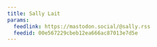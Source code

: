 ```yaml
---
title: Sally Lait
params:
  feedlink: https://mastodon.social/@sally.rss
  feedid: 00e567229cbeb12ea666ac87013e7d5e
---
```

